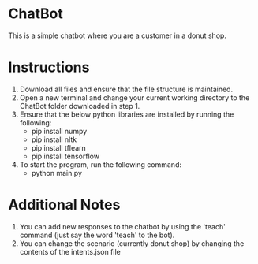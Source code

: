 # ChatBot
This is a simple chatbot where you are a customer in a donut shop.

# Instructions
1. Download all files and ensure that the file structure is maintained.
2. Open a new terminal and change your current working directory to the ChatBot folder downloaded in step 1.
3. Ensure that the below python libraries are installed by running the following:
   * pip install numpy
   * pip install nltk
   * pip install tflearn
   * pip install tensorflow
4. To start the program, run the following command:
   * python main.py

# Additional Notes
1. You can add new responses to the chatbot by using the 'teach' command (just say the word 'teach' to the bot).
2. You can change the scenario (currently donut shop) by changing the contents of the intents.json file
